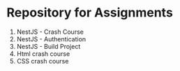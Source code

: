 # Repository for Assignments

1. NestJS - Crash Course
2. NestJS - Authentication
3. NestJS - Build Project
4. Html crash course
5. CSS crash course
